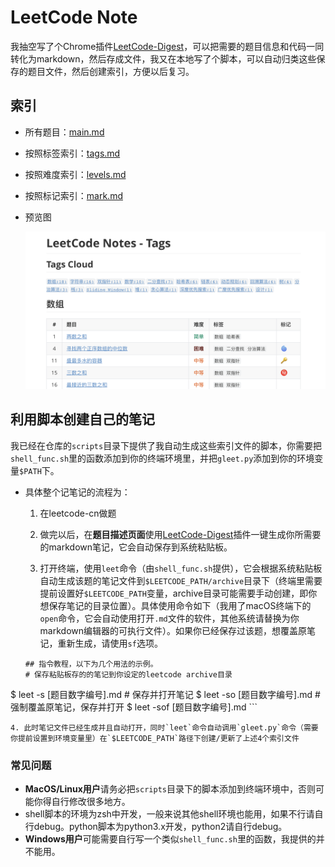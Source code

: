 # LeetCode Note

我抽空写了个Chrome插件[LeetCode-Digest](https://github.com/tankgit/LeetCode-Digest-Chrome)，可以把需要的题目信息和代码一同转化为markdown，然后存成文件，我又在本地写了个脚本，可以自动归类这些保存的题目文件，然后创建索引，方便以后复习。

## 索引

- 所有题目：[main.md](main.md)

- 按照标签索引：[tags.md](tags.md)
- 按照难度索引：[levels.md](levels.md)

- 按照标记索引：[mark.md](mark.md)

- 预览图

  ![Screen Shot 2020-05-13 at 9.47.28 PM](assets/Screen%20Shot%202020-05-13%20at%209.47.28%20PM.png)

## 利用脚本创建自己的笔记

我已经在仓库的`scripts`目录下提供了我自动生成这些索引文件的脚本，你需要把`shell_func.sh`里的函数添加到你的终端环境里，并把`gleet.py`添加到你的环境变量`$PATH`下。

- 具体整个记笔记的流程为：

    1. 在leetcode-cn做题

    2. 做完以后，在**题目描述页面**使用[LeetCode-Digest](https://github.com/tankgit/LeetCode-Digest-Chrome)插件一键生成你所需要的markdown笔记，它会自动保存到系统粘贴板。

    3. 打开终端，使用`leet`命令（由`shell_func.sh`提供），它会根据系统粘贴板自动生成该题的笔记文件到`$LEETCODE_PATH/archive`目录下（终端里需要提前设置好`$LEETCODE_PATH`变量，archive目录可能需要手动创建，即你想保存笔记的目录位置）。具体使用命令如下（我用了macOS终端下的`open`命令，它会自动使用打开`.md`文件的软件，其他系统请替换为你markdown编辑器的可执行文件）。如果你已经保存过该题，想覆盖原笔记，重新生成，请使用`sf`选项。

   ```shell
   ## 指令教程，以下为几个用法的示例。
   # 保存粘贴板存的的笔记到你设定的leetcode archive目录
$ leet -s [题目数字编号].md
	# 保存并打开笔记
	$ leet -so [题目数字编号].md
	# 强制覆盖原笔记，保存并打开
	$ leet -sof [题目数字编号].md
	```
	
	4. 此时笔记文件已经生成并且自动打开，同时`leet`命令自动调用`gleet.py`命令（需要你提前设置到环境变量里）在`$LEETCODE_PATH`路径下创建/更新了上述4个索引文件

### 常见问题

- **MacOS/Linux用户**请务必把`scripts`目录下的脚本添加到终端环境中，否则可能你得自行修改很多地方。
- shell脚本的环境为zsh中开发，一般来说其他shell环境也能用，如果不行请自行debug。python脚本为python3.x开发，python2请自行debug。
- **Windows用户**可能需要自行写一个类似`shell_func.sh`里的函数，我提供的并不能用。